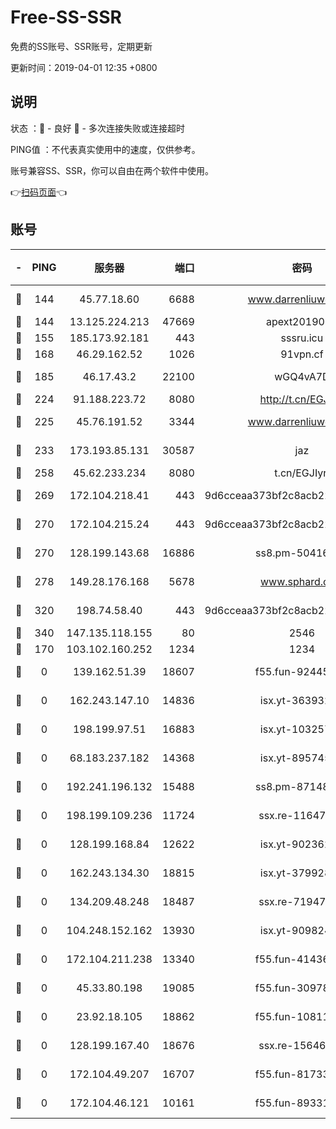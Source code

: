 # Free-SS-SSR

免费的SS账号、SSR账号，定期更新

更新时间：2019-04-01 12:35 +0800

## 说明

状态     ：🙂 - 良好 🙁 - 多次连接失败或连接超时

PING值   ：不代表真实使用中的速度，仅供参考。

账号兼容SS、SSR，你可以自由在两个软件中使用。

👉[扫码页面](https://liesauer.github.io/Free-SS-SSR/)👈

## 账号

|-|PING|服务器|端口|密码|加密方式|区域|
|:----:|:----:|:-----:|-----:|:----:|:----:|:----:|
|🙂|144|45.77.18.60|6688|www.darrenliuwei.com|aes-256-cfb|JP|
|🙂|144|13.125.224.213|47669|apext2019001|chacha20|KR|
|🙂|155|185.173.92.181|443|sssru.icu|rc4-md5|RU|
|🙂|168|46.29.162.52|1026|91vpn.cf|rc4-md5|RU|
|🙂|185|46.17.43.2|22100|wGQ4vA7D|aes-256-gcm|RU|
|🙂|224|91.188.223.72|8080|http://t.cn/EGJIyrl|rc4-md5|RU|
|🙂|225|45.76.191.52|3344|www.darrenliuwei.com|aes-256-cfb|AU|
|🙂|233|173.193.85.131|30587|jaz|aes-256-cfb|US|
|🙂|258|45.62.233.234|8080|t.cn/EGJIyrl|rc4-md5|CA|
|🙂|269|172.104.218.41|443|9d6cceaa373bf2c8acb22e60b6a58be6|aes-256-cfb|US|
|🙂|270|172.104.215.24|443|9d6cceaa373bf2c8acb22e60b6a58be6|aes-256-cfb|US|
|🙂|270|128.199.143.68|16886|ss8.pm-50416761|aes-256-cfb|SG|
|🙂|278|149.28.176.168|5678|www.sphard.com|aes-256-cfb|SG|
|🙂|320|198.74.58.40|443|9d6cceaa373bf2c8acb22e60b6a58be6|aes-256-cfb|US|
|🙂|340|147.135.118.155|80|2546|chacha20|US|
|🙁|170|103.102.160.252|1234|1234|rc4-md5|JP|
|🙁|0|139.162.51.39|18607|f55.fun-92445990|aes-256-cfb|SG|
|🙁|0|162.243.147.10|14836|isx.yt-36393200|aes-256-cfb|US|
|🙁|0|198.199.97.51|16883|isx.yt-10325779|aes-256-cfb|US|
|🙁|0|68.183.237.182|14368|isx.yt-89574576|aes-256-cfb|SG|
|🙁|0|192.241.196.132|15488|ss8.pm-87148177|aes-256-cfb|US|
|🙁|0|198.199.109.236|11724|ssx.re-11647180|aes-256-cfb|US|
|🙁|0|128.199.168.84|12622|isx.yt-90236231|aes-256-cfb|SG|
|🙁|0|162.243.134.30|18815|isx.yt-37992843|aes-256-cfb|US|
|🙁|0|134.209.48.248|18487|ssx.re-71947095|aes-256-cfb|US|
|🙁|0|104.248.152.162|13930|isx.yt-90982442|aes-256-cfb|SG|
|🙁|0|172.104.211.238|13340|f55.fun-41436212|aes-256-cfb|US|
|🙁|0|45.33.80.198|19085|f55.fun-30978462|aes-256-cfb|US|
|🙁|0|23.92.18.105|18862|f55.fun-10811228|aes-256-cfb|US|
|🙁|0|128.199.167.40|18676|ssx.re-15646826|aes-256-cfb|SG|
|🙁|0|172.104.49.207|16707|f55.fun-81733615|aes-256-cfb|SG|
|🙁|0|172.104.46.121|10161|f55.fun-89331338|aes-256-cfb|SG|
